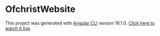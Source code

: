 # OfchristWebsite

This project was generated with [Angular CLI](https://github.com/angular/angular-cli) version 16.1.0. [Click here to watch it live](https://gabrielramos.app/ofchrist-website).
